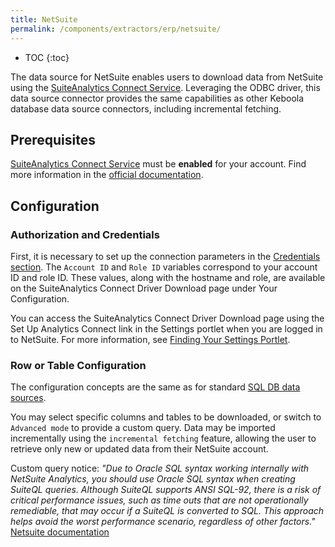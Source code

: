 ```yaml
---
title: NetSuite
permalink: /components/extractors/erp/netsuite/
---
```


* TOC
{:toc}

The data source for NetSuite enables users to download data from NetSuite using
the [SuiteAnalytics Connect Service](https://docs.oracle.com/en/cloud/saas/netsuite/ns-online-help/chapter_3963845427.html). 
Leveraging the ODBC driver, this data source connector provides the same capabilities as other Keboola database data source connectors, including incremental fetching.

## Prerequisites

[SuiteAnalytics Connect Service](https://docs.oracle.com/en/cloud/saas/netsuite/ns-online-help/section_3996274388.html) must be **enabled** for your account. 
Find more information in the [official documentation](https://docs.oracle.com/en/cloud/saas/netsuite/ns-online-help/chapter_1555594476.html).

## Configuration

### Authorization and Credentials

First, it is necessary to set up the connection parameters in the [Credentials section](https://help.keboola.com/components/extractors/database/sqldb/#initial-setup). 
The `Account ID` and `Role ID` variables correspond to your account ID and role ID. These values, along with the hostname and role, are available on the SuiteAnalytics Connect Driver Download page 
under Your Configuration. 

You can access the SuiteAnalytics Connect Driver Download page using the Set Up Analytics Connect link in the Settings portlet when you are logged in to NetSuite. 
For more information, see [Finding Your Settings Portlet](https://docs.oracle.com/en/cloud/saas/netsuite/ns-online-help/bridgehead_1493644302.html).

### Row or Table Configuration

The configuration concepts are the same as for standard [SQL DB data sources](https://help.keboola.com/components/extractors/database/sqldb/).

You may select specific columns and tables to be downloaded, or switch to `Advanced mode` to provide a custom query. Data may be imported incrementally using the `incremental fetching` feature, 
allowing the user to retrieve only new or updated data from their NetSuite account.

Custom query notice: *"Due to Oracle SQL syntax working internally with NetSuite Analytics, you should use Oracle SQL syntax when creating SuiteQL queries. Although SuiteQL supports ANSI SQL-92, there is a risk of critical performance issues, such as time outs that are not operationally remediable, that may occur if a SuiteQL is converted to SQL. This approach helps avoid the worst performance scenario, regardless of other factors."* [Netsuite documentation](https://docs.oracle.com/en/cloud/saas/netsuite/ns-online-help/article_0824094533.html#SuiteQL-Performance-and-Best-Practices)

